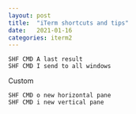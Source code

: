```yaml
---
layout: post
title:  "iTerm shortcuts and tips"
date:   2021-01-16
categories: iterm2
---
```


    SHF CMD A last result
    SHF CMD I send to all windows

Custom

    SHF CMD o new horizontal pane
    SHF CMD i new vertical pane
